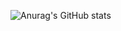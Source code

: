 ![Anurag's GitHub stats](https://github-readme-stats.vercel.app/api?username=ArtinAsadzade&show_icons=true&theme=radical)

